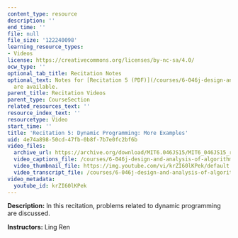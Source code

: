 ```yaml
---
content_type: resource
description: ''
end_time: ''
file: null
file_size: '122240098'
learning_resource_types:
- Videos
license: https://creativecommons.org/licenses/by-nc-sa/4.0/
ocw_type: ''
optional_tab_title: Recitation Notes
optional_text: Notes for [Recitation 5 (PDF)](/courses/6-046j-design-and-analysis-of-algorithms-spring-2015/resources/mit6_046js15_recitation5)
  are available.
parent_title: Recitation Videos
parent_type: CourseSection
related_resources_text: ''
resource_index_text: ''
resourcetype: Video
start_time: ''
title: 'Recitation 5: Dynamic Programming: More Examples'
uid: 4e74a898-50cd-47fb-0b8f-7b7e0fc2bf6b
video_files:
  archive_url: https://archive.org/download/MIT6.046JS15/MIT6_046JS15_rec05_300k.mp4
  video_captions_file: /courses/6-046j-design-and-analysis-of-algorithms-spring-2015/906eaeb94f0d53039ca8f620430972da_krZI60lKPek.vtt
  video_thumbnail_file: https://img.youtube.com/vi/krZI60lKPek/default.jpg
  video_transcript_file: /courses/6-046j-design-and-analysis-of-algorithms-spring-2015/25a49f173dc534bf565b38506f6a479d_krZI60lKPek.pdf
video_metadata:
  youtube_id: krZI60lKPek
---
```


**Description:** In this recitation, problems related to dynamic programming are discussed.

**Instructors:** Ling Ren

